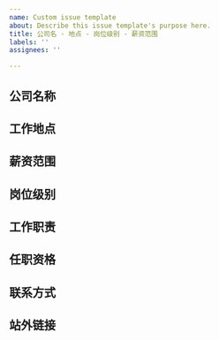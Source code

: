 ```yaml
---
name: Custom issue template
about: Describe this issue template's purpose here.
title: 公司名 - 地点 - 岗位级别 - 薪资范围
labels: ''
assignees: ''

---
```


<!-- 请严格按照下面的格式编写，提交之后会审核，审核不过则关闭  -->

## 公司名称


## 工作地点


## 薪资范围

<!-- xxk ~ xxk  -->


## 岗位级别

<!--  中级 / 高级 / 资深 / 专家  -->


## 工作职责


## 任职资格


## 联系方式
<!-- 邮箱 / 微信 -->


## 站外链接
<!-- 没有可不填 -->

